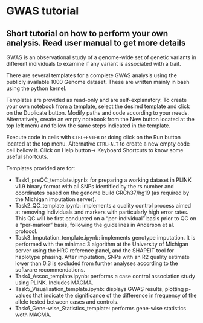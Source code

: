 # GWAS tutorial

## Short tutorial on how to perform your own analysis. Read user manual to get more details

GWAS is an observational study of a genome-wide set of genetic variants in different individuals to examine if any variant is associated with a trait.

There are several templates for a complete GWAS analysis using the publicly available 1000 Genome dataset. These are written mainly in bash using the python kernel.

Templates are provided as read-only and are self-explanatory. To create your own notebook from a template, select the desired template and click on the Duplicate button. Modify paths and code according to your needs. Alternatively, create an empty notebook from the New button located at the top left menu and follow the same steps indicated in the template.

Execute code in cells with `CTRL+ENTER` or doing click on the Run button located at the top menu. Alternative `CTRL+ALT` to create a new empty code cell bellow it. Click on Help button-> Keyboard Shortcuts to know some useful shortcuts.

Templates provided are for:
- Task1_preQC_template.ipynb: for preparing a working dataset in PLINK v1.9 binary format with all SNPs identified by the rs number and coordinates based on the genome build GRCh37/hg19 (as required by the Michigan imputation server). 
- Task2_QC_template.ipynb: implements a quality control process aimed at removing individuals and markers with particularly high error rates. This QC will be first conducted on a “per-individual” basis prior to QC on a “per-marker” basis, following the guidelines in Anderson et al. protocol.
- Task3_Imputation_template.ipynb: implements genotype imputation. It is performed with the minimac 3 algorithm at the University of Michigan server using the HRC reference panel, and the SHAPEIT tool for haplotype phasing. After imputation, SNPs with an R2 quality estimate lower than 0.3 is excluded from further analyses according to the software recommendations. 
- Task4_Assoc_template.ipynb: performs a case control association study using PLINK. Includes MAGMA.
- Task5_Visualisation_template.ipynb: displays GWAS results, plotting p-values that indicate the significance of the difference in frequency of the allele tested between cases and controls.  
- Task6_Gene-wise_Statistics_template: performs gene-wise statistics woth MAGMA.

